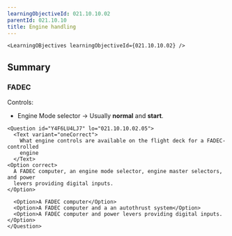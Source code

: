 ```yaml
---
learningObjectiveId: 021.10.10.02
parentId: 021.10.10
title: Engine handling
---
```


```tsx eval
<LearningOBjectives learningObjectiveId={021.10.10.02} />
```

## Summary

### FADEC

Controls:

- Engine Mode selector -> Usually **normal** and **start**.

```tsx
<Question id="Y4F6LU4LJ7" lo="021.10.10.02.05">
  <Text variant="oneCorrect">
    What engine controls are available on the flight deck for a FADEC-controlled
    engine
  </Text>
<Option correct>
  A FADEC computer, an engine mode selector, engine master selectors, and power
  levers providing digital inputs.
</Option>

  <Option>A FADEC computer</Option>
  <Option>A FADEC computer and a an autothrust system</Option>
  <Option>A FADEC computer and power levers providing digital inputs.</Option>
</Question>
```
